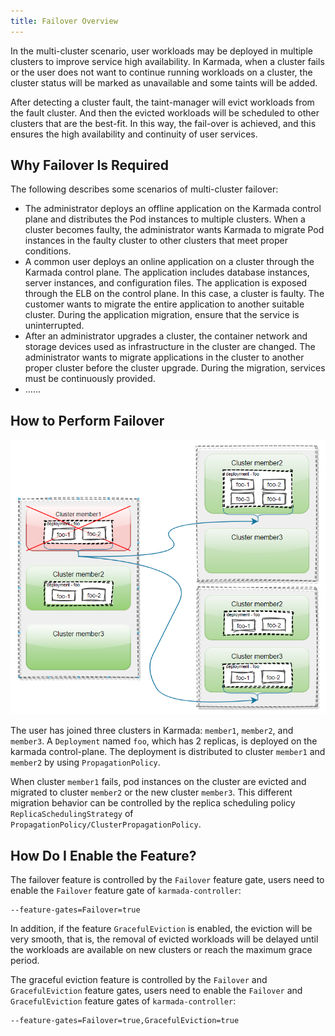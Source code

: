 ```yaml
---
title: Failover Overview
---
```


In the multi-cluster scenario, user workloads may be deployed in multiple clusters to improve service high availability. In Karmada, when a cluster fails or the user does not want to continue running workloads on a cluster, the cluster status will be marked as unavailable and some taints will be added. 

After detecting a cluster fault, the taint-manager will evict workloads from the fault cluster. And then the evicted workloads will be scheduled to other clusters that are the best-fit. In this way, the fail-over is achieved, and this ensures the high availability and continuity of user services. 

## Why Failover Is Required

The following describes some scenarios of multi-cluster failover:

- The administrator deploys an offline application on the Karmada control plane and distributes the Pod instances to multiple clusters. When a cluster becomes faulty, the administrator wants Karmada to migrate Pod instances in the faulty cluster to other clusters that meet proper conditions.
- A common user deploys an online application on a cluster through the Karmada control plane. The application includes database instances, server instances, and configuration files. The application is exposed through the ELB on the control plane. In this case, a cluster is faulty. The customer wants to migrate the entire application to another suitable cluster. During the application migration, ensure that the service is uninterrupted.
- After an administrator upgrades a cluster, the container network and storage devices used as infrastructure in the cluster are changed. The administrator wants to migrate applications in the cluster to another proper cluster before the cluster upgrade. During the migration, services must be continuously provided.
- ......

## How to Perform Failover

![](../../resources/userguide/failover/failover-overview.png)

The user has joined three clusters in Karmada: `member1`, `member2`, and `member3`. A `Deployment` named `foo`, which has 2 replicas, is deployed on the karmada control-plane. The deployment is distributed to cluster `member1` and `member2` by using `PropagationPolicy`.

When cluster `member1` fails, pod instances on the cluster are evicted and migrated to cluster `member2` or the new cluster `member3`. This different migration behavior can be controlled by the replica scheduling policy `ReplicaSchedulingStrategy` of `PropagationPolicy/ClusterPropagationPolicy`.

## How Do I Enable the Feature?

The failover feature is controlled by the `Failover` feature gate, users need to enable the `Failover` feature gate of `karmada-controller`:

```
--feature-gates=Failover=true
```

In addition, if the feature `GracefulEviction` is enabled, the eviction will be very smooth, that is, the removal of evicted workloads will be delayed until the workloads are available on new clusters or reach the maximum grace period.

The graceful eviction feature is controlled by the `Failover` and `GracefulEviction` feature gates, users need to enable the `Failover` and `GracefulEviction` feature gates of `karmada-controller`:

```
--feature-gates=Failover=true,GracefulEviction=true
```
